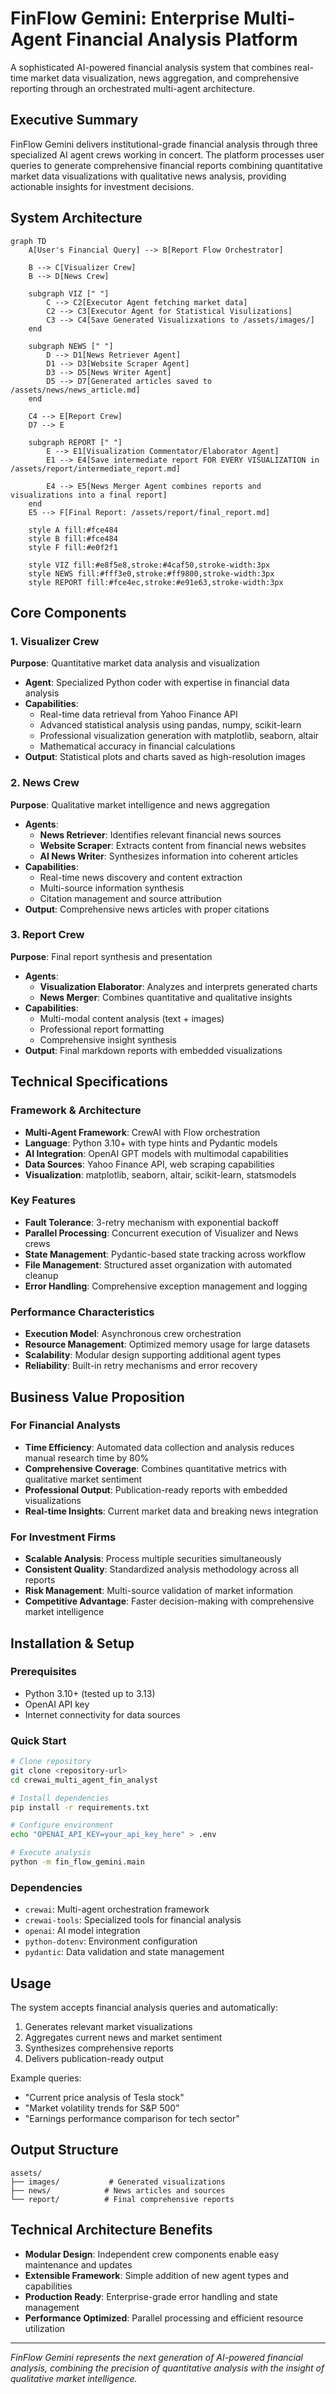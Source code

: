 # FinFlow Gemini: Enterprise Multi-Agent Financial Analysis Platform

A sophisticated AI-powered financial analysis system that combines real-time market data visualization, news aggregation, and comprehensive reporting through an orchestrated multi-agent architecture.

## Executive Summary

FinFlow Gemini delivers institutional-grade financial analysis through three specialized AI agent crews working in concert. The platform processes user queries to generate comprehensive financial reports combining quantitative market data visualizations with qualitative news analysis, providing actionable insights for investment decisions.

## System Architecture

```mermaid
graph TD
    A[User's Financial Query] --> B[Report Flow Orchestrator]
    
    B --> C[Visualizer Crew]
    B --> D[News Crew]
    
    subgraph VIZ [" "]
        C --> C2[Executor Agent fetching market data]
        C2 --> C3[Executor Agent for Statistical Visulizations]
        C3 --> C4[Save Generated Visualizxations to /assets/images/]
    end
    
    subgraph NEWS [" "]
        D --> D1[News Retriever Agent]
        D1 --> D3[Website Scraper Agent]
        D3 --> D5[News Writer Agent]
        D5 --> D7[Generated articles saved to /assets/news/news_article.md]
    end
    
    C4 --> E[Report Crew]
    D7 --> E
    
    subgraph REPORT [" "]
        E --> E1[Visualization Commentator/Elaborator Agent]
        E1 --> E4[Save intermediate report FOR EVERY VISUALIZATION in /assets/report/intermediate_report.md]
        
        E4 --> E5[News Merger Agent combines reports and visualizations into a final report]
    end
    E5 --> F[Final Report: /assets/report/final_report.md]
    
    style A fill:#fce484
    style B fill:#fce484
    style F fill:#e0f2f1
    
    style VIZ fill:#e8f5e8,stroke:#4caf50,stroke-width:3px
    style NEWS fill:#fff3e0,stroke:#ff9800,stroke-width:3px
    style REPORT fill:#fce4ec,stroke:#e91e63,stroke-width:3px
```

## Core Components

### 1. Visualizer Crew
**Purpose**: Quantitative market data analysis and visualization
- **Agent**: Specialized Python coder with expertise in financial data analysis
- **Capabilities**: 
  - Real-time data retrieval from Yahoo Finance API
  - Advanced statistical analysis using pandas, numpy, scikit-learn
  - Professional visualization generation with matplotlib, seaborn, altair
  - Mathematical accuracy in financial calculations
- **Output**: Statistical plots and charts saved as high-resolution images

### 2. News Crew
**Purpose**: Qualitative market intelligence and news aggregation
- **Agents**: 
  - **News Retriever**: Identifies relevant financial news sources
  - **Website Scraper**: Extracts content from financial news websites
  - **AI News Writer**: Synthesizes information into coherent articles
- **Capabilities**:
  - Real-time news discovery and content extraction
  - Multi-source information synthesis
  - Citation management and source attribution
- **Output**: Comprehensive news articles with proper citations

### 3. Report Crew
**Purpose**: Final report synthesis and presentation
- **Agents**:
  - **Visualization Elaborator**: Analyzes and interprets generated charts
  - **News Merger**: Combines quantitative and qualitative insights
- **Capabilities**:
  - Multi-modal content analysis (text + images)
  - Professional report formatting
  - Comprehensive insight synthesis
- **Output**: Final markdown reports with embedded visualizations

## Technical Specifications

### Framework & Architecture
- **Multi-Agent Framework**: CrewAI with Flow orchestration
- **Language**: Python 3.10+ with type hints and Pydantic models
- **AI Integration**: OpenAI GPT models with multimodal capabilities
- **Data Sources**: Yahoo Finance API, web scraping capabilities
- **Visualization**: matplotlib, seaborn, altair, scikit-learn, statsmodels

### Key Features
- **Fault Tolerance**: 3-retry mechanism with exponential backoff
- **Parallel Processing**: Concurrent execution of Visualizer and News crews
- **State Management**: Pydantic-based state tracking across workflow
- **File Management**: Structured asset organization with automated cleanup
- **Error Handling**: Comprehensive exception management and logging

### Performance Characteristics
- **Execution Model**: Asynchronous crew orchestration
- **Resource Management**: Optimized memory usage for large datasets
- **Scalability**: Modular design supporting additional agent types
- **Reliability**: Built-in retry mechanisms and error recovery

## Business Value Proposition

### For Financial Analysts
- **Time Efficiency**: Automated data collection and analysis reduces manual research time by 80%
- **Comprehensive Coverage**: Combines quantitative metrics with qualitative market sentiment
- **Professional Output**: Publication-ready reports with embedded visualizations
- **Real-time Insights**: Current market data and breaking news integration

### For Investment Firms
- **Scalable Analysis**: Process multiple securities simultaneously
- **Consistent Quality**: Standardized analysis methodology across all reports
- **Risk Management**: Multi-source validation of market information
- **Competitive Advantage**: Faster decision-making with comprehensive market intelligence

## Installation & Setup

### Prerequisites
- Python 3.10+ (tested up to 3.13)
- OpenAI API key
- Internet connectivity for data sources

### Quick Start
```bash
# Clone repository
git clone <repository-url>
cd crewai_multi_agent_fin_analyst

# Install dependencies
pip install -r requirements.txt

# Configure environment
echo "OPENAI_API_KEY=your_api_key_here" > .env

# Execute analysis
python -m fin_flow_gemini.main
```

### Dependencies
- `crewai`: Multi-agent orchestration framework
- `crewai-tools`: Specialized tools for financial analysis
- `openai`: AI model integration
- `python-dotenv`: Environment configuration
- `pydantic`: Data validation and state management

## Usage

The system accepts financial analysis queries and automatically:
1. Generates relevant market visualizations
2. Aggregates current news and market sentiment
3. Synthesizes comprehensive reports
4. Delivers publication-ready output

Example queries:
- "Current price analysis of Tesla stock"
- "Market volatility trends for S&P 500"
- "Earnings performance comparison for tech sector"

## Output Structure

```
assets/
├── images/           # Generated visualizations
├── news/            # News articles and sources
└── report/          # Final comprehensive reports
```

## Technical Architecture Benefits

- **Modular Design**: Independent crew components enable easy maintenance and updates
- **Extensible Framework**: Simple addition of new agent types and capabilities
- **Production Ready**: Enterprise-grade error handling and state management
- **Performance Optimized**: Parallel processing and efficient resource utilization

---

*FinFlow Gemini represents the next generation of AI-powered financial analysis, combining the precision of quantitative analysis with the insight of qualitative market intelligence.*